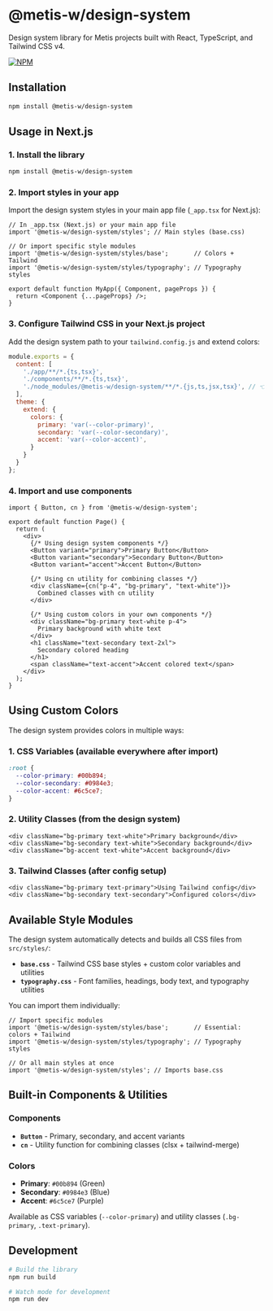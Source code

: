 # @metis-w/design-system

Design system library for Metis projects built with React, TypeScript, and Tailwind CSS v4.

[![NPM](https://nodei.co/npm/@metis-w/design-system.png)](https://npmjs.com/package/@metis-w/design-system)

## Installation

```bash
npm install @metis-w/design-system
```

## Usage in Next.js

### 1. Install the library

```bash
npm install @metis-w/design-system
```

### 2. Import styles in your app

Import the design system styles in your main app file (`_app.tsx` for Next.js):

```tsx
// In _app.tsx (Next.js) or your main app file
import '@metis-w/design-system/styles'; // Main styles (base.css)

// Or import specific style modules
import '@metis-w/design-system/styles/base';       // Colors + Tailwind
import '@metis-w/design-system/styles/typography'; // Typography styles

export default function MyApp({ Component, pageProps }) {
  return <Component {...pageProps} />;
}
```

### 3. Configure Tailwind CSS in your Next.js project

Add the design system path to your `tailwind.config.js` and extend colors:

```js
module.exports = {
  content: [
    './app/**/*.{ts,tsx}',
    './components/**/*.{ts,tsx}',
    './node_modules/@metis-w/design-system/**/*.{js,ts,jsx,tsx}', // 👈 Important!
  ],
  theme: {
    extend: {
      colors: {
        primary: 'var(--color-primary)',
        secondary: 'var(--color-secondary)',
        accent: 'var(--color-accent)',
      }
    }
  }
};
```

### 4. Import and use components

```tsx
import { Button, cn } from '@metis-w/design-system';

export default function Page() {
  return (
    <div>
      {/* Using design system components */}
      <Button variant="primary">Primary Button</Button>
      <Button variant="secondary">Secondary Button</Button>
      <Button variant="accent">Accent Button</Button>
      
      {/* Using cn utility for combining classes */}
      <div className={cn("p-4", "bg-primary", "text-white")}>
        Combined classes with cn utility
      </div>
      
      {/* Using custom colors in your own components */}
      <div className="bg-primary text-white p-4">
        Primary background with white text
      </div>
      <h1 className="text-secondary text-2xl">
        Secondary colored heading
      </h1>
      <span className="text-accent">Accent colored text</span>
    </div>
  );
}
```

## Using Custom Colors

The design system provides colors in multiple ways:

### 1. CSS Variables (available everywhere after import)
```css
:root {
  --color-primary: #00b894;
  --color-secondary: #0984e3;
  --color-accent: #6c5ce7;
}
```

### 2. Utility Classes (from the design system)
```tsx
<div className="bg-primary text-white">Primary background</div>
<div className="bg-secondary text-white">Secondary background</div>
<div className="bg-accent text-white">Accent background</div>
```

### 3. Tailwind Classes (after config setup)
```tsx
<div className="bg-primary text-primary">Using Tailwind config</div>
<div className="bg-secondary text-secondary">Configured colors</div>
```

## Available Style Modules

The design system automatically detects and builds all CSS files from `src/styles/`:

- **`base.css`** - Tailwind CSS base styles + custom color variables and utilities
- **`typography.css`** - Font families, headings, body text, and typography utilities

You can import them individually:

```tsx
// Import specific modules
import '@metis-w/design-system/styles/base';       // Essential: colors + Tailwind
import '@metis-w/design-system/styles/typography'; // Typography styles

// Or all main styles at once
import '@metis-w/design-system/styles'; // Imports base.css
```

## Built-in Components & Utilities

### Components
- **`Button`** - Primary, secondary, and accent variants
- **`cn`** - Utility function for combining classes (clsx + tailwind-merge)

### Colors
- **Primary**: `#00b894` (Green)
- **Secondary**: `#0984e3` (Blue)  
- **Accent**: `#6c5ce7` (Purple)

Available as CSS variables (`--color-primary`) and utility classes (`.bg-primary`, `.text-primary`).

## Development

```bash
# Build the library
npm run build

# Watch mode for development
npm run dev
```
